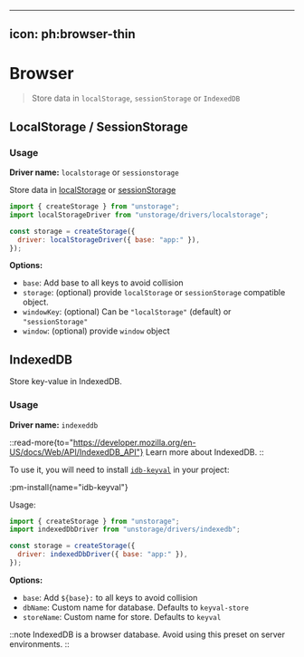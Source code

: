 ----
icon: ph:browser-thin
---

# Browser

> Store data in `localStorage`, `sessionStorage` or `IndexedDB`

## LocalStorage / SessionStorage

### Usage

**Driver name:** `localstorage` or `sessionstorage`

Store data in [localStorage](https://developer.mozilla.org/en-US/docs/Web/API/Window/localStorage) or [sessionStorage](https://developer.mozilla.org/en-US/docs/Web/API/Window/sessionStorage.)

```js
import { createStorage } from "unstorage";
import localStorageDriver from "unstorage/drivers/localstorage";

const storage = createStorage({
  driver: localStorageDriver({ base: "app:" }),
});
```

**Options:**

- `base`: Add base to all keys to avoid collision
- `storage`: (optional) provide `localStorage` or `sessionStorage` compatible object.
- `windowKey`: (optional) Can be `"localStorage"` (default) or `"sessionStorage"`
- `window`: (optional) provide `window` object

## IndexedDB

Store key-value in IndexedDB.

### Usage

**Driver name:** `indexeddb`

::read-more{to="https://developer.mozilla.org/en-US/docs/Web/API/IndexedDB_API"}
Learn more about IndexedDB.
::

To use it, you will need to install [`idb-keyval`](https://github.com/jakearchibald/idb-keyval) in your project:

:pm-install{name="idb-keyval"}

Usage:

```js
import { createStorage } from "unstorage";
import indexedDbDriver from "unstorage/drivers/indexedb";

const storage = createStorage({
  driver: indexedDbDriver({ base: "app:" }),
});
```

**Options:**

- `base`: Add `${base}:` to all keys to avoid collision
- `dbName`: Custom name for database. Defaults to `keyval-store`
- `storeName`: Custom name for store. Defaults to `keyval`

::note
IndexedDB is a browser database. Avoid using this preset on server environments.
::
